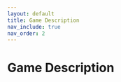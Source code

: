 ```yaml
---
layout: default
title: Game Description
nav_include: true
nav_order: 2
---
```



# Game Description

